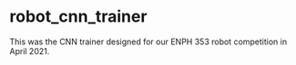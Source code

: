 # robot_cnn_trainer
This was the CNN trainer designed for our ENPH 353 robot competition in April 2021.
